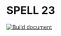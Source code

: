 # SPELL 23 

[![Build document](https://github.com/linsyking/SPELL23-Notes/actions/workflows/build.yml/badge.svg)](https://github.com/linsyking/SPELL23-Notes/actions/workflows/build.yml)
